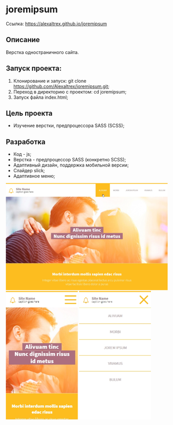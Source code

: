 # joremipsum
Ссылка: https://alexaltrex.github.io/joremipsum

## Описание
Верстка одностраничного сайта.

## Запуск проекта:
1. Клонирование и запуск: git clone https://github.com/Alexaltrex/joremipsum.git;
2. Переход в директорию с проектом: cd joremipsum;
3. Запуск файла index.html;


## Цель проекта
* Изучение верстки, предпроцессора SASS (SCSS);

## Разработка
* Код - js;
* Верстка - предпроцессор SASS (конкретно SCSS);
* Адаптивный дизайн, поддержка мобильной версии;
* Слайдер slick;
* Адаптивное меню;

<img src="img/github1.jpg" width="600">
<img src="img/github2.jpg" height="400">
<img src="img/github3.jpg" height="400">
